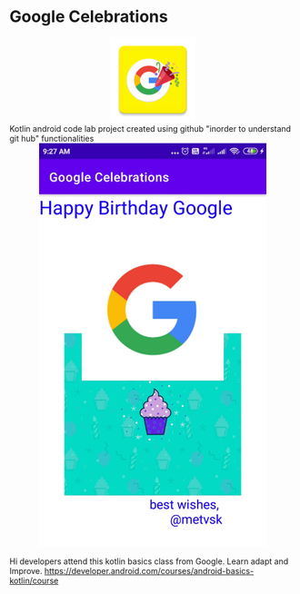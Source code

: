 # Google Celebrations
<div align="center">
    <img src="/app/src/main/res/mipmap-xxxhdpi/ic_launcher.png" width="150px"</img>
</div>
Kotlin android code lab project created using github "inorder to understand git hub" functionalities



<div align="center">
    <img src="/screenshots/shot1.jpg" width="400px"</img>
</div>


Hi developers attend this kotlin basics class from Google.
Learn adapt and Improve.
https://developer.android.com/courses/android-basics-kotlin/course
